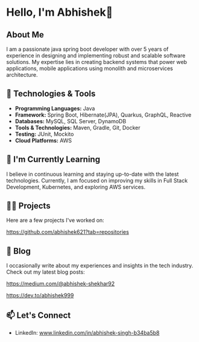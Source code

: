 # Hello, I'm Abhishek👋

## About Me
I am a passionate java spring boot developer with over 5 years of experience in designing and implementing robust and 
scalable software solutions. My expertise lies in creating backend systems that power web applications, mobile applications
using monolith and microservices architecture.

## 🔧 Technologies & Tools
- **Programming Languages:** Java
- **Framework:** Spring Boot, Hibernate(JPA), Quarkus, GraphQL, Reactive
- **Databases:** MySQL, SQL Server, DynamoDB
- **Tools & Technologies:** Maven, Gradle, Git, Docker
- **Testing:** JUnit, Mockito
- **Cloud Platforms:** AWS

## 🌱 I'm Currently Learning
I believe in continuous learning and staying up-to-date with the latest technologies. Currently, I am focused on improving my skills in Full Stack Development, Kubernetes, and exploring AWS services.

## 👨‍💻 Projects
Here are a few projects I've worked on:

https://github.com/abhishek621?tab=repositories

## 📝 Blog
I occasionally write about my experiences and insights in the tech industry. Check out my latest blog posts:

https://medium.com/@abhishek-shekhar92

https://dev.to/abhishek999

## 📫 Let's Connect
- LinkedIn: www.linkedin.com/in/abhishek-singh-b34ba5b8
